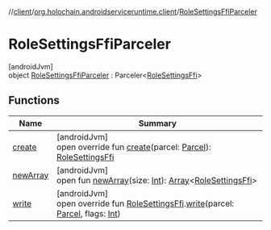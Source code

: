 //[client](../../../index.md)/[org.holochain.androidserviceruntime.client](../index.md)/[RoleSettingsFfiParceler](index.md)

# RoleSettingsFfiParceler

[androidJvm]\
object [RoleSettingsFfiParceler](index.md) : Parceler&lt;[RoleSettingsFfi](../-role-settings-ffi/index.md)&gt;

## Functions

| Name | Summary |
|---|---|
| [create](create.md) | [androidJvm]<br>open override fun [create](create.md)(parcel: [Parcel](https://developer.android.com/reference/kotlin/android/os/Parcel.html)): [RoleSettingsFfi](../-role-settings-ffi/index.md) |
| [newArray](../-app-binder-unauthorized-exception-parceler/index.md#-1206408188%2FFunctions%2F275946699) | [androidJvm]<br>open fun [newArray](../-app-binder-unauthorized-exception-parceler/index.md#-1206408188%2FFunctions%2F275946699)(size: [Int](https://kotlinlang.org/api/core/kotlin-stdlib/kotlin/-int/index.html)): [Array](https://kotlinlang.org/api/core/kotlin-stdlib/kotlin/-array/index.html)&lt;[RoleSettingsFfi](../-role-settings-ffi/index.md)&gt; |
| [write](write.md) | [androidJvm]<br>open override fun [RoleSettingsFfi](../-role-settings-ffi/index.md).[write](write.md)(parcel: [Parcel](https://developer.android.com/reference/kotlin/android/os/Parcel.html), flags: [Int](https://kotlinlang.org/api/core/kotlin-stdlib/kotlin/-int/index.html)) |